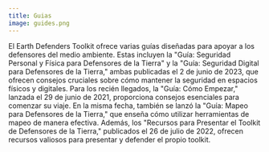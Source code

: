 ```yaml
---
title: Guias
image: guides.png
---
```


El Earth Defenders Toolkit ofrece varias guías diseñadas para apoyar a los defensores del medio ambiente. Estas incluyen la "Guía: Seguridad Personal y Física para Defensores de la Tierra" y la "Guía: Seguridad Digital para Defensores de la Tierra," ambas publicadas el 2 de junio de 2023, que ofrecen consejos cruciales sobre cómo mantener la seguridad en espacios físicos y digitales. Para los recién llegados, la "Guía: Cómo Empezar," lanzada el 29 de junio de 2021, proporciona consejos esenciales para comenzar su viaje. En la misma fecha, también se lanzó la "Guía: Mapeo para Defensores de la Tierra," que enseña cómo utilizar herramientas de mapeo de manera efectiva. Además, los "Recursos para Presentar el Toolkit de Defensores de la Tierra," publicados el 26 de julio de 2022, ofrecen recursos valiosos para presentar y defender el propio toolkit.

<app-button :color="true" link="/storing-sharing" target="_self" text="Empezar"></app-button>

